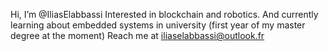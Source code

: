  Hi, I’m @IliasElabbassi
 Interested in blockchain and robotics.
 And currently learning about embedded systems in university (first year of my master degree at the moment)
 Reach me at iliaselabbassi@outlook.fr

<!---
IliasElabbassi/IliasElabbassi is a ✨ special ✨ repository because its `README.md` (this file) appears on your GitHub profile.
You can click the Preview link to take a look at your changes.
--->
